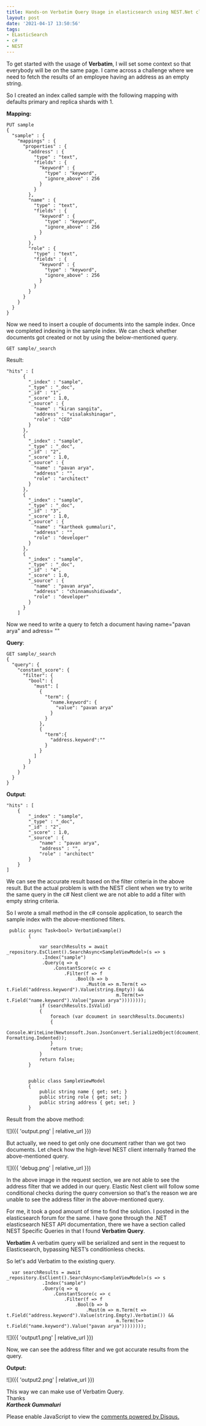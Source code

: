 ```yaml
---
title: Hands-on Verbatim Query Usage in elasticsearch using NEST.Net client
layout: post
date: '2021-04-17 13:50:56'
tags:
- ELasticSearch
- c#
- NEST
---
```


To get started with the usage of **Verbatim**, I will set some context so that everybody will be on the same page. I came across a challenge where we need to fetch the results of an employee having an address as an empty string.

So I created an index called sample with the following mapping with defaults primary and replica shards with  1.

**Mapping:**
```
PUT sample
{
  "sample" : {
    "mappings" : {
      "properties" : {
        "address" : {
          "type" : "text",
          "fields" : {
            "keyword" : {
              "type" : "keyword",
              "ignore_above" : 256
            }
          }
        },
        "name" : {
          "type" : "text",
          "fields" : {
            "keyword" : {
              "type" : "keyword",
              "ignore_above" : 256
            }
          }
        },
        "role" : {
          "type" : "text",
          "fields" : {
            "keyword" : {
              "type" : "keyword",
              "ignore_above" : 256
            }
          }
        }
      }
    }
  }
}
```

Now we need to insert a couple of documents into the sample index. Once we completed indexing in the sample index.  We can check whether documents got created or not by using the below-mentioned query.

```
GET sample/_search
```

Result:
```
"hits" : [
      {
        "_index" : "sample",
        "_type" : "_doc",
        "_id" : "1",
        "_score" : 1.0,
        "_source" : {
          "name" : "kiran sangita",
          "address" : "visalakshinagar",
          "role" : "CEO"
        }
      },
      {
        "_index" : "sample",
        "_type" : "_doc",
        "_id" : "2",
        "_score" : 1.0,
        "_source" : {
          "name" : "pavan arya",
          "address" : "",
          "role" : "architect"
        }
      },
      {
        "_index" : "sample",
        "_type" : "_doc",
        "_id" : "3",
        "_score" : 1.0,
        "_source" : {
          "name" : "kartheek gummaluri",
          "address" : "",
          "role" : "developer"
        }
      },
      {
        "_index" : "sample",
        "_type" : "_doc",
        "_id" : "4",
        "_score" : 1.0,
        "_source" : {
          "name" : "pavan arya",
          "address" : "chinnamushidiwada",
          "role" : "developer"
        }
      }
    ]
```
Now we need to write a query to fetch a document having name="pavan arya" and adress= ""

**Query**:
```
GET sample/_search
{
  "query": {
    "constant_score": {
      "filter": {
        "bool": {
          "must": [
            {
              "term": {
                "name.keyword": {
                  "value": "pavan arya"
                }
              }
            },
            {
              "term":{
                "address.keyword":""
              }
            }
          ]
        }
      }
    }
  }
}
```
**Output**:


	"hits" : [
		{
			"_index" : "sample",
			"_type" : "_doc",
			"_id" : "2",
			"_score" : 1.0,
			"_source" : {
				"name" : "pavan arya",
				"address" : "",
				"role" : "architect"
			}
		}
	]

We can see the accurate result based on the filter criteria in the above result. But the actual problem is with the NEST client when we try to write the same query in the c# Nest client we are not able to add a filter with empty string criteria.

So I wrote a small method in the c# console application, to search the sample index with the above-mentioned filters. 

```
 public async Task<bool> VerbatimExample()
        {
            
            var searchResults = await _repository.EsClient().SearchAsync<SampleViewModel>(s => s
             .Index("sample")
             .Query(q => q
                 .ConstantScore(c => c
                     .Filter(f => f
                         .Bool(b => b
                             .Must(m => m.Term(t => t.Field("address.keyword").Value(string.Empty)) &&
                                        m.Term(t=> t.Field("name.keyword").Value("pavan arya"))))))));
            if (searchResults.IsValid)
            {
                foreach (var dcoument in searchResults.Documents)
                {
                    Console.WriteLine(Newtonsoft.Json.JsonConvert.SerializeObject(dcoument, Formatting.Indented));
                }
                return true;
            }
            return false;
        }


        public class SampleViewModel
        {
            public string name { get; set; }
            public string role { get; set; }
            public string address { get; set; }
        }
```

Result from the above method:

![]({{ 'output.png' | relative_url }})

But actually, we need to get only one document rather than we got two documents. Let check how the high-level NEST client internally framed the above-mentioned query.

![]({{ 'debug.png' | relative_url }})

In the above image in the request section, we are not able to see the address filter that we added in our query. Elastic Nest client will follow some conditional checks during the query conversion so that's the reason we are unable to see the address filter in the above-mentioned query.

For me, it took a good amount of time to find the solution. I posted in the elasticsearch forum for the same. I have gone through the .NET elasticsearch NEST API documentation, there we have a section called NEST Specific Queries in that I found **Verbatim** **Query**. 

**Verbatim** 
A verbatim query will be serialized and sent in the request to Elasticsearch, bypassing NEST’s conditionless checks.

So let's add Verbatim to the existing query.

```
  var searchResults = await _repository.EsClient().SearchAsync<SampleViewModel>(s => s
             .Index("sample")
             .Query(q => q
                 .ConstantScore(c => c
                     .Filter(f => f
                         .Bool(b => b
                             .Must(m => m.Term(t => t.Field("address.keyword").Value(string.Empty).Verbatim()) &&
                                        m.Term(t=> t.Field("name.keyword").Value("pavan arya"))))))));
```

![]({{ 'output1.png' | relative_url }})

Now, we can see the address filter and we got accurate results from the query.

**Output:**

![]({{ 'output2.png' | relative_url }})

This way we can make use of Verbatim Query. <br>
Thanks <br>
***Kartheek Gummaluri***


<div id="disqus_thread"></div>
<script>
    /**
    *  RECOMMENDED CONFIGURATION VARIABLES: EDIT AND UNCOMMENT THE SECTION BELOW TO INSERT DYNAMIC VALUES FROM YOUR PLATFORM OR CMS.
    *  LEARN WHY DEFINING THESE VARIABLES IS IMPORTANT: https://disqus.com/admin/universalcode/#configuration-variables    */
    /*
    var disqus_config = function () {
    this.page.url = PAGE_URL;  // Replace PAGE_URL with your page's canonical URL variable
    this.page.identifier = PAGE_IDENTIFIER; // Replace PAGE_IDENTIFIER with your page's unique identifier variable
    };
    */
    (function() { // DON'T EDIT BELOW THIS LINE
    var d = document, s = d.createElement('script');
    s.src = 'https://https-kartheek91-github-io.disqus.com/embed.js';
    s.setAttribute('data-timestamp', +new Date());
    (d.head || d.body).appendChild(s);
    })();
</script>
<noscript>Please enable JavaScript to view the <a href="https://disqus.com/?ref_noscript">comments powered by Disqus.</a></noscript>
